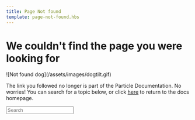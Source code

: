 ```yaml
---
title: Page Not found
template: page-not-found.hbs
---
```

<div class="page-not-found">
  <div class="wrapper">
    <h1>We couldn't find the page you were looking for</h1>
    <div class='image'>
      ![Not found dog](/assets/images/dogtilt.gif)
    </div>
    <div class="not-found-text">
    <p>The link you followed no longer is part of the Particle Documentation. No worries! You can search for a topic below, or click <a href="/">here</a> to return to the docs homepage.</p>
      <div class="search">
        <div class="search-input-wrapper">
          <i class="ion-search"></i>
          <input class="search-box" type="text" placeholder="Search" value=""/>
        </div>
        <div class="search-results">
        </div>
      </div>
    </div>
  </div>
</div>

